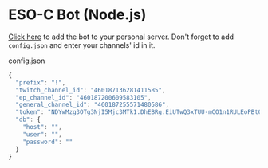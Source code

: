 # ESO-C Bot (Node.js)

[Click here](https://discordapp.com/oauth2/authorize?client_id=455039093034713118&scope=bot) to add the bot to your personal server. Don't forget to add `config.json` and enter your channels' id in it.

config.json
```javascript
{
  "prefix": "!",
  "twitch_channel_id": "460187136281411585",
  "ep_channel_id": "460187200609583105",
  "general_channel_id": "460187255571480586",
  "token": "NDYwMzg3OTg3NjI5Mjc3MTk1.DhEBRg.EiUTwQ3xTUU-mCO1n1RULEoPBt0",
  "db": {
    "host": "",
    "user": "",
    "password": ""
  }
}
```
